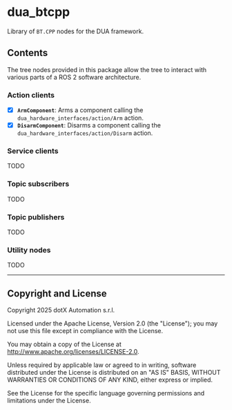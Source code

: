 # dua_btcpp

Library of `BT.CPP` nodes for the DUA framework.

## Contents

The tree nodes provided in this package allow the tree to interact with various parts of a ROS 2 software architecture.

### Action clients

- [x] **`ArmComponent`**: Arms a component calling the `dua_hardware_interfaces/action/Arm` action.
- [x] **`DisarmComponent`**: Disarms a component calling the `dua_hardware_interfaces/action/Disarm` action.

### Service clients

TODO

### Topic subscribers

TODO

### Topic publishers

TODO

### Utility nodes

TODO

---

## Copyright and License

Copyright 2025 dotX Automation s.r.l.

Licensed under the Apache License, Version 2.0 (the "License"); you may not use this file except in compliance with the License.

You may obtain a copy of the License at <http://www.apache.org/licenses/LICENSE-2.0>.

Unless required by applicable law or agreed to in writing, software distributed under the License is distributed on an "AS IS" BASIS, WITHOUT WARRANTIES OR CONDITIONS OF ANY KIND, either express or implied.

See the License for the specific language governing permissions and limitations under the License.
